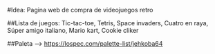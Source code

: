 #Idea: Pagina web de compra de videojuegos retro

##Lista de juegos: 
Tic-tac-toe,
Tetris,
Space invaders,
Cuatro en raya,
Súper amigo italiano,
Mario kart,
Cookie cliker




##Paleta --> https://lospec.com/palette-list/jehkoba64
